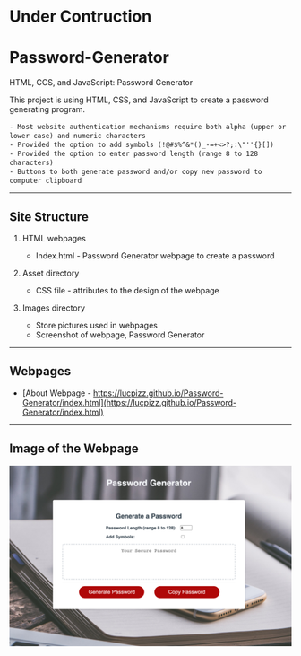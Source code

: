 # Under Contruction

# Password-Generator

HTML, CCS, and JavaScript: Password Generator

This project is using HTML, CSS, and JavaScript to create a password generating program.

    - Most website authentication mechanisms require both alpha (upper or lower case) and numeric characters
    - Provided the option to add symbols (!@#$%^&*()_-=+<>?;:\"''{}[])
    - Provided the option to enter password length (range 8 to 128 characters)
    - Buttons to both generate password and/or copy new password to computer clipboard

---

## Site Structure

1. HTML webpages
   - Index.html - Password Generator webpage to create a password
2. Asset directory

   - CSS file - attributes to the design of the webpage

3. Images directory
   - Store pictures used in webpages
   - Screenshot of webpage, Password Generator

---

## Webpages

- [About Webpage - https://lucpizz.github.io/Password-Generator/index.html](https://lucpizz.github.io/Password-Generator/index.html)

---

## Image of the Webpage

![Screenshot of Password Generator webpage](/images/GeneratePassword.png)
